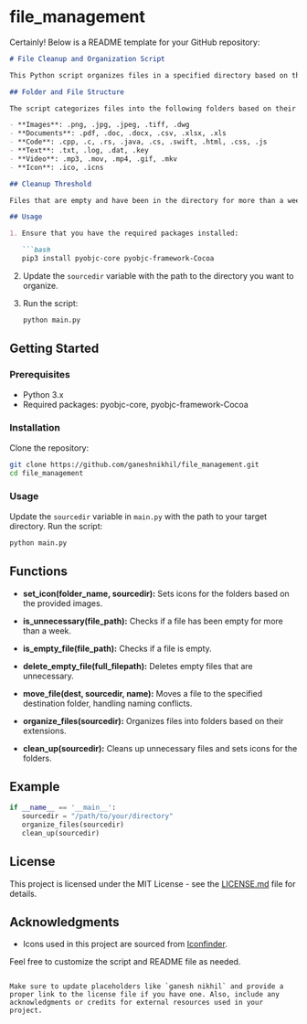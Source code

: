 # file_management


Certainly! Below is a README template for your GitHub repository:

```markdown
# File Cleanup and Organization Script

This Python script organizes files in a specified directory based on their extensions into different folders. Additionally, it cleans up unnecessary and empty files and sets icons for the organized folders.

## Folder and File Structure

The script categorizes files into the following folders based on their extensions:

- **Images**: .png, .jpg, .jpeg, .tiff, .dwg
- **Documents**: .pdf, .doc, .docx, .csv, .xlsx, .xls
- **Code**: .cpp, .c, .rs, .java, .cs, .swift, .html, .css, .js
- **Text**: .txt, .log, .dat, .key
- **Video**: .mp3, .mov, .mp4, .gif, .mkv
- **Icon**: .ico, .icns

## Cleanup Threshold

Files that are empty and have been in the directory for more than a week are considered unnecessary and are deleted.

## Usage

1. Ensure that you have the required packages installed:

   ```bash
   pip3 install pyobjc-core pyobjc-framework-Cocoa
   ```

2. Update the `sourcedir` variable with the path to the directory you want to organize.

3. Run the script:

   ```bash
   python main.py
   ```

## Getting Started

### Prerequisites

- Python 3.x
- Required packages: pyobjc-core, pyobjc-framework-Cocoa

### Installation

Clone the repository:

```bash
git clone https://github.com/ganeshnikhil/file_management.git
cd file_management
```


### Usage

Update the `sourcedir` variable in `main.py` with the path to your target directory. Run the script:

```bash
python main.py
```

## Functions

- **set_icon(folder_name, sourcedir):** Sets icons for the folders based on the provided images.

- **is_unnecessary(file_path):** Checks if a file has been empty for more than a week.

- **is_empty_file(file_path):** Checks if a file is empty.

- **delete_empty_file(full_filepath):** Deletes empty files that are unnecessary.

- **move_file(dest, sourcedir, name):** Moves a file to the specified destination folder, handling naming conflicts.

- **organize_files(sourcedir):** Organizes files into folders based on their extensions.

- **clean_up(sourcedir):** Cleans up unnecessary files and sets icons for the folders.

## Example

```python
if __name__ == '__main__':
   sourcedir = "/path/to/your/directory"
   organize_files(sourcedir)
   clean_up(sourcedir)
```

## License

This project is licensed under the MIT License - see the [LICENSE.md](LICENSE.md) file for details.

## Acknowledgments

- Icons used in this project are sourced from [Iconfinder](https://www.iconfinder.com/).

Feel free to customize the script and README file as needed.
```

Make sure to update placeholders like `ganesh nikhil` and provide a proper link to the license file if you have one. Also, include any acknowledgments or credits for external resources used in your project.
